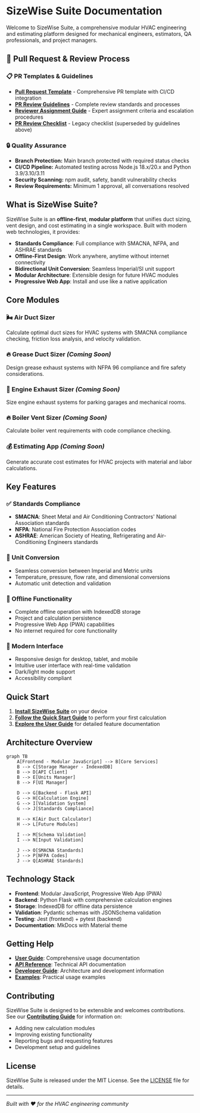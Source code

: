 # SizeWise Suite Documentation

Welcome to SizeWise Suite, a comprehensive modular HVAC engineering and estimating platform designed for mechanical engineers, estimators, QA professionals, and project managers.

## 🔄 Pull Request & Review Process

### 📋 PR Templates & Guidelines
- **[Pull Request Template](../.github/pull_request_template.md)** - Comprehensive PR template with CI/CD integration
- **[PR Review Guidelines](developer-guide/PR_REVIEW_GUIDELINES.md)** - Complete review standards and processes
- **[Reviewer Assignment Guide](developer-guide/REVIEWER_ASSIGNMENT_GUIDE.md)** - Expert assignment criteria and escalation procedures
- **[PR Review Checklist](developer-guide/PR_REVIEW_CHECKLIST.md)** - Legacy checklist (superseded by guidelines above)

### 🔒 Quality Assurance
- **Branch Protection:** Main branch protected with required status checks
- **CI/CD Pipeline:** Automated testing across Node.js 18.x/20.x and Python 3.9/3.10/3.11
- **Security Scanning:** npm audit, safety, bandit vulnerability checks
- **Review Requirements:** Minimum 1 approval, all conversations resolved

## What is SizeWise Suite?

SizeWise Suite is an **offline-first**, **modular platform** that unifies duct sizing, vent design, and cost estimating in a single workspace. Built with modern web technologies, it provides:

- **Standards Compliance**: Full compliance with SMACNA, NFPA, and ASHRAE standards
- **Offline-First Design**: Work anywhere, anytime without internet connectivity
- **Bidirectional Unit Conversion**: Seamless Imperial/SI unit support
- **Modular Architecture**: Extensible design for future HVAC modules
- **Progressive Web App**: Install and use like a native application

## Core Modules

### 🌬️ Air Duct Sizer
Calculate optimal duct sizes for HVAC systems with SMACNA compliance checking, friction loss analysis, and velocity validation.

### 🔥 Grease Duct Sizer *(Coming Soon)*
Design grease exhaust systems with NFPA 96 compliance and fire safety considerations.

### 🚗 Engine Exhaust Sizer *(Coming Soon)*
Size engine exhaust systems for parking garages and mechanical rooms.

### 🔥 Boiler Vent Sizer *(Coming Soon)*
Calculate boiler vent requirements with code compliance checking.

### 💰 Estimating App *(Coming Soon)*
Generate accurate cost estimates for HVAC projects with material and labor calculations.

## Key Features

### ✅ Standards Compliance
- **SMACNA**: Sheet Metal and Air Conditioning Contractors' National Association standards
- **NFPA**: National Fire Protection Association codes
- **ASHRAE**: American Society of Heating, Refrigerating and Air-Conditioning Engineers standards

### 🔄 Unit Conversion
- Seamless conversion between Imperial and Metric units
- Temperature, pressure, flow rate, and dimensional conversions
- Automatic unit detection and validation

### 💾 Offline Functionality
- Complete offline operation with IndexedDB storage
- Project and calculation persistence
- Progressive Web App (PWA) capabilities
- No internet required for core functionality

### 📱 Modern Interface
- Responsive design for desktop, tablet, and mobile
- Intuitive user interface with real-time validation
- Dark/light mode support
- Accessibility compliant

## Quick Start

1. **[Install SizeWise Suite](getting-started/installation.md)** on your device
2. **[Follow the Quick Start Guide](getting-started/quick-start.md)** to perform your first calculation
3. **[Explore the User Guide](user-guide/overview.md)** for detailed feature documentation

## Architecture Overview

```mermaid
graph TB
    A[Frontend - Modular JavaScript] --> B[Core Services]
    B --> C[Storage Manager - IndexedDB]
    B --> D[API Client]
    B --> E[Units Manager]
    B --> F[UI Manager]
    
    D --> G[Backend - Flask API]
    G --> H[Calculation Engine]
    G --> I[Validation System]
    G --> J[Standards Compliance]
    
    H --> K[Air Duct Calculator]
    H --> L[Future Modules]
    
    I --> M[Schema Validation]
    I --> N[Input Validation]
    
    J --> O[SMACNA Standards]
    J --> P[NFPA Codes]
    J --> Q[ASHRAE Standards]
```

## Technology Stack

- **Frontend**: Modular JavaScript, Progressive Web App (PWA)
- **Backend**: Python Flask with comprehensive calculation engines
- **Storage**: IndexedDB for offline data persistence
- **Validation**: Pydantic schemas with JSONSchema validation
- **Testing**: Jest (frontend) + pytest (backend)
- **Documentation**: MkDocs with Material theme

## Getting Help

- **[User Guide](user-guide/overview.md)**: Comprehensive usage documentation
- **[API Reference](api/overview.md)**: Technical API documentation
- **[Developer Guide](developer/architecture.md)**: Architecture and development information
- **[Examples](examples/basic-calculations.md)**: Practical usage examples

## Contributing

SizeWise Suite is designed to be extensible and welcomes contributions. See our **[Contributing Guide](developer/contributing.md)** for information on:

- Adding new calculation modules
- Improving existing functionality
- Reporting bugs and requesting features
- Development setup and guidelines

## License

SizeWise Suite is released under the MIT License. See the [LICENSE](https://github.com/sizewise-suite/sizewise-suite/blob/main/LICENSE) file for details.

---

*Built with ❤️ for the HVAC engineering community*

